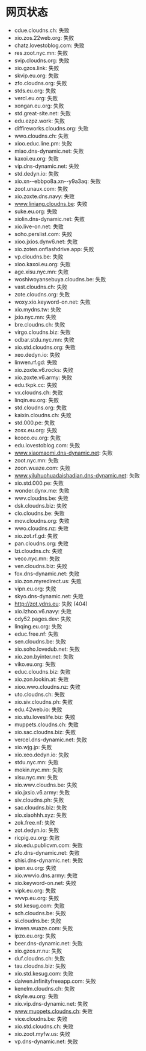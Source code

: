 # 网页状态
- cdue.cloudns.ch: 失败
- xio.zos.22web.org: 失败
- chatz.lovestoblog.com: 失败
- res.zoot.nyc.mn: 失败
- svip.cloudns.org: 失败
- xio.gzos.link: 失败
- skvip.eu.org: 失败
- zfo.cloudns.org: 失败
- stds.eu.org: 失败
- vercl.eu.org: 失败
- xongan.eu.org: 失败
- std.great-site.net: 失败
- edu.ezpz.work: 失败
- diffireworks.cloudns.org: 失败
- wwo.cloudns.ch: 失败
- xioo.educ.line.pm: 失败
- miao.dns-dynamic.net: 失败
- kaxoi.eu.org: 失败
- vip.dns-dynamic.net: 失败
- std.dedyn.io: 失败
- xio.xn--ebbpo8a.xn--y9a3aq: 失败
- zoot.unaux.com: 失败
- xio.zoxte.dns.navy: 失败
- www.liniang.cloudns.be: 失败
- suke.eu.org: 失败
- xiolin.dns-dynamic.net: 失败
- xio.live-on.net: 失败
- soho.perslist.com: 失败
- xioo.jxios.dynv6.net: 失败
- xio.zoten.onflashdrive.app: 失败
- vp.cloudns.be: 失败
- xioo.kaxoi.eu.org: 失败
- age.xisu.nyc.mn: 失败
- woshiwoyansebuya.cloudns.be: 失败
- vast.cloudns.ch: 失败
- zote.cloudns.org: 失败
- woxy.xio.keyword-on.net: 失败
- xio.mydns.tw: 失败
- jxio.nyc.mn: 失败
- bre.cloudns.ch: 失败
- virgo.cloudns.biz: 失败
- odbar.stdu.nyc.mn: 失败
- xio.std.cloudns.org: 失败
- xeo.dedyn.io: 失败
- linwen.rf.gd: 失败
- xio.zoxte.v6.rocks: 失败
- xio.zoxte.v6.army: 失败
- edu.tkpk.cc: 失败
- vx.cloudns.ch: 失败
- linqin.eu.org: 失败
- std.cloudns.org: 失败
- kaixin.cloudns.ch: 失败
- std.000.pe: 失败
- zosx.eu.org: 失败
- kcoco.eu.org: 失败
- edu.lovestoblog.com: 失败
- www.xiaomaomi.dns-dynamic.net: 失败
- zoot.nyc.mn: 失败
- zoon.wuaze.com: 失败
- www.yiluhuohuadaishadian.dns-dynamic.net: 失败
- xio.std.000.pe: 失败
- wonder.dynx.me: 失败
- wwv.cloudns.be: 失败
- dsk.cloudns.biz: 失败
- clo.cloudns.be: 失败
- mov.cloudns.org: 失败
- wwo.cloudns.nz: 失败
- xio.zot.rf.gd: 失败
- pan.cloudns.org: 失败
- lzi.cloudns.ch: 失败
- veco.nyc.mn: 失败
- ven.cloudns.biz: 失败
- fox.dns-dynamic.net: 失败
- xio.zon.myredirect.us: 失败
- vipn.eu.org: 失败
- skyo.dns-dynamic.net: 失败
- http://zot.ydns.eu: 失败 (404)
- xio.lzhoo.v6.navy: 失败
- cdy52.pages.dev: 失败
- linqing.eu.org: 失败
- educ.free.nf: 失败
- sen.cloudns.be: 失败
- xio.soho.lovedub.net: 失败
- xio.zon.byinter.net: 失败
- viko.eu.org: 失败
- educ.cloudns.biz: 失败
- xio.zon.lookin.at: 失败
- xioo.wwo.cloudns.nz: 失败
- uto.cloudns.ch: 失败
- xio.siv.cloudns.ph: 失败
- edu.42web.io: 失败
- xio.stu.loveslife.biz: 失败
- muppets.cloudns.ch: 失败
- xio.sac.cloudns.biz: 失败
- vercel.dns-dynamic.net: 失败
- xio.wjg.jp: 失败
- xio.xeo.dedyn.io: 失败
- stdu.nyc.mn: 失败
- mokin.nyc.mn: 失败
- xisu.nyc.mn: 失败
- xio.wwv.cloudns.be: 失败
- xio.jxsio.v6.army: 失败
- siv.cloudns.ph: 失败
- sac.cloudns.biz: 失败
- xio.xiaohhh.xyz: 失败
- zok.free.nf: 失败
- zot.dedyn.io: 失败
- ricpig.eu.org: 失败
- xio.edu.publicvm.com: 失败
- zfo.dns-dynamic.net: 失败
- shisi.dns-dynamic.net: 失败
- ipen.eu.org: 失败
- xio.wwvio.dns.army: 失败
- xio.keyword-on.net: 失败
- vipk.eu.org: 失败
- wvvp.eu.org: 失败
- std.kesug.com: 失败
- sch.cloudns.be: 失败
- si.cloudns.be: 失败
- inwen.wuaze.com: 失败
- ipzo.eu.org: 失败
- beer.dns-dynamic.net: 失败
- xio.gzos.rr.nu: 失败
- duf.cloudns.ch: 失败
- tau.cloudns.biz: 失败
- xio.std.kesug.com: 失败
- daiwen.infinityfreeapp.com: 失败
- kenelm.cloudns.ch: 失败
- skyle.eu.org: 失败
- xio.vip.dns-dynamic.net: 失败
- www.muppets.cloudns.ch: 失败
- vice.cloudns.be: 失败
- xio.std.cloudns.ch: 失败
- xio.zoot.myfw.us: 失败
- vp.dns-dynamic.net: 失败
